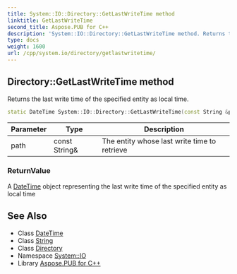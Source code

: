 ```yaml
---
title: System::IO::Directory::GetLastWriteTime method
linktitle: GetLastWriteTime
second_title: Aspose.PUB for C++
description: 'System::IO::Directory::GetLastWriteTime method. Returns the last write time of the specified entity as local time in C++.'
type: docs
weight: 1600
url: /cpp/system.io/directory/getlastwritetime/
---
```

## Directory::GetLastWriteTime method


Returns the last write time of the specified entity as local time.

```cpp
static DateTime System::IO::Directory::GetLastWriteTime(const String &path)
```


| Parameter | Type | Description |
| --- | --- | --- |
| path | const String\& | The entity whose last write time to retrieve |

### ReturnValue

A [DateTime](../../../system/datetime/) object representing the last write time of the specified entity as local time

## See Also

* Class [DateTime](../../../system/datetime/)
* Class [String](../../../system/string/)
* Class [Directory](../)
* Namespace [System::IO](../../)
* Library [Aspose.PUB for C++](../../../)
